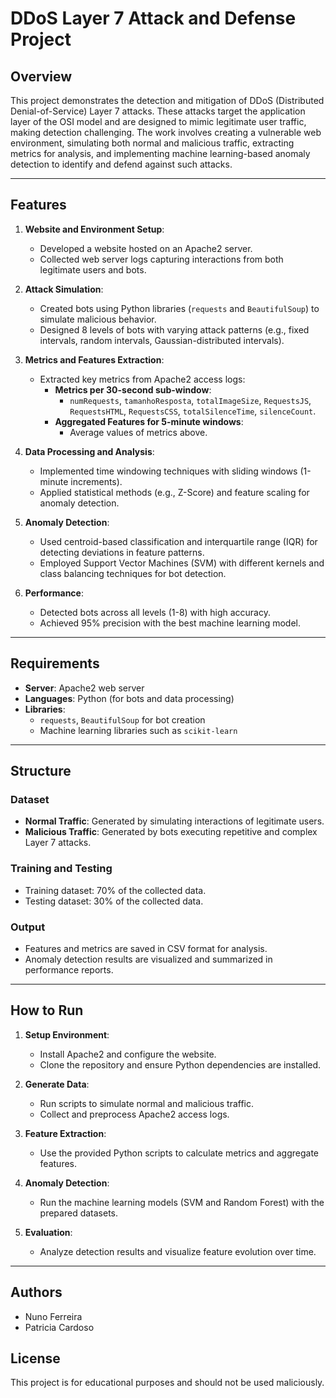 # DDoS Layer 7 Attack and Defense Project

## Overview

This project demonstrates the detection and mitigation of DDoS (Distributed Denial-of-Service) Layer 7 attacks. These attacks target the application layer of the OSI model and are designed to mimic legitimate user traffic, making detection challenging. The work involves creating a vulnerable web environment, simulating both normal and malicious traffic, extracting metrics for analysis, and implementing machine learning-based anomaly detection to identify and defend against such attacks.

---

## Features

1. **Website and Environment Setup**:
   - Developed a website hosted on an Apache2 server.
   - Collected web server logs capturing interactions from both legitimate users and bots.

2. **Attack Simulation**:
   - Created bots using Python libraries (`requests` and `BeautifulSoup`) to simulate malicious behavior.
   - Designed 8 levels of bots with varying attack patterns (e.g., fixed intervals, random intervals, Gaussian-distributed intervals).

3. **Metrics and Features Extraction**:
   - Extracted key metrics from Apache2 access logs:
     - **Metrics per 30-second sub-window**:
       - `numRequests`, `tamanhoResposta`, `totalImageSize`, `RequestsJS`, `RequestsHTML`, `RequestsCSS`, `totalSilenceTime`, `silenceCount`.
     - **Aggregated Features for 5-minute windows**:
       - Average values of metrics above.

4. **Data Processing and Analysis**:
   - Implemented time windowing techniques with sliding windows (1-minute increments).
   - Applied statistical methods (e.g., Z-Score) and feature scaling for anomaly detection.

5. **Anomaly Detection**:
   - Used centroid-based classification and interquartile range (IQR) for detecting deviations in feature patterns.
   - Employed Support Vector Machines (SVM) with different kernels and class balancing techniques for bot detection.

6. **Performance**:
   - Detected bots across all levels (1-8) with high accuracy.
   - Achieved 95% precision with the best machine learning model.

---

## Requirements

- **Server**: Apache2 web server
- **Languages**: Python (for bots and data processing)
- **Libraries**:
  - `requests`, `BeautifulSoup` for bot creation
  - Machine learning libraries such as `scikit-learn`

---

## Structure

### Dataset

- **Normal Traffic**: Generated by simulating interactions of legitimate users.
- **Malicious Traffic**: Generated by bots executing repetitive and complex Layer 7 attacks.

### Training and Testing

- Training dataset: 70% of the collected data.
- Testing dataset: 30% of the collected data.

### Output

- Features and metrics are saved in CSV format for analysis.
- Anomaly detection results are visualized and summarized in performance reports.

---

## How to Run

1. **Setup Environment**:
   - Install Apache2 and configure the website.
   - Clone the repository and ensure Python dependencies are installed.

2. **Generate Data**:
   - Run scripts to simulate normal and malicious traffic.
   - Collect and preprocess Apache2 access logs.

3. **Feature Extraction**:
   - Use the provided Python scripts to calculate metrics and aggregate features.

4. **Anomaly Detection**:
   - Run the machine learning models (SVM and Random Forest) with the prepared datasets.

5. **Evaluation**:
   - Analyze detection results and visualize feature evolution over time.

---

## Authors

- Nuno Ferreira
- Patricia Cardoso

## License

This project is for educational purposes and should not be used maliciously.


